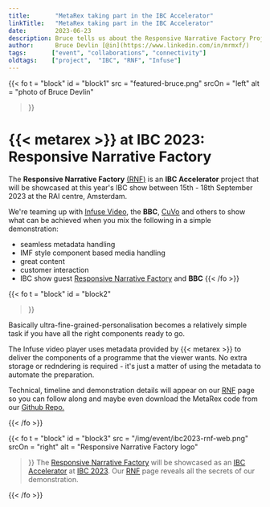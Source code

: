 ```yaml
---
title:       "MetaRex taking part in the IBC Accelerator"
linkTitle:   "MetaRex taking part in the IBC Accelerator"
date:        2023-06-23
description: Bruce tells us about the Responsive Narrative Factory Project for IBC 2023.
author:      Bruce Devlin [@in](https://www.linkedin.com/in/mrmxf/)
tags:       ["event", "collaborations", "connectivity"] 
oldtags:    ["project",  "IBC", "RNF", "Infuse"]
---
```


<!-- ####################################################################### -->
{{< fo t = "block"
  id       = "block1"
  src      = "featured-bruce.png"
  srcOn    = "left"
  alt = "photo of Bruce Devlin"
>}}
# {{< metarex >}} at IBC 2023: Responsive Narrative Factory

The **Responsive Narrative Factory** [(RNF)] is an **IBC Accelerator** project that will be showcased at this year's IBC show between 15th - 18th September 2023 at the RAI centre, Amsterdam.

We're teaming up with [Infuse Video], the **BBC**, [CuVo] and others to show what can be achieved when you mix the following in a simple demonstration:

* seamless metadata handling
* IMF style component based media handling
* great content
* customer interaction
* IBC show guest [Responsive Narrative Factory] and **BBC**
{{< /fo >}}
<!-- ####################################################################### -->
{{< fo t = "block"
    id   = "block2"
>}}

Basically ultra-fine-grained-personalisation becomes a relatively simple
task if you have all the right components ready to go.

The Infuse video player uses metadata provided by {{< metarex >}} to deliver the
components of a programme that the viewer wants. No extra storage or redndering
is required - it's just a matter of using the metadata to automate the
preparation.

Technical, timeline and demonstration details will appear on our [RNF] page so
you can follow along and maybe even download the MetaRex code from our [Github Repo.]


{{< /fo >}}
<!-- ####################################################################### -->
{{< fo t = "block"
  id       = "block3"
  src      = "/img/event/ibc2023-rnf-web.png"
  srcOn    = "right"
  alt = "Responsive Narrative Factory logo"
>}}
The [Responsive Narrative Factory] will be showcased as an [IBC Accelerator] at
[IBC 2023]. Our [RNF] page reveals all the secrets of our demonstration.


[github]:           https://github.com/metarex-media
[IBC]:              https://show.ibc.org/
[Infuse Video]:     https://www.infuse.video/
[CuVo]:             https://cuvo.ai/cuvo-to-showcase-innovations-at-ibc2023-conference/#:~:text=The%20Accelerator%20Program%20is%20an,test%20and%20refine%20groundbreaking%20concepts
[MPTS2023]:        /blog/2023/05/04/2023-05-04-metarex-mpts-2023-may-mega-update/
[(RNF)]:           /project/Archive/IBC2023/_index.md
[RNF]:           /project/Archive/IBC2023/_index.md
[IBC Accelerator]:  https://show.ibc.org/accelerator-media-innovation-programme
[Github Repo.]:     https://github.com/metarex-media
[Responsive Narrative Factory]:  https://show.ibc.org/accelerator-media-innovation-programme/accelerator-project-responsive-narrative-factory
[IBC 2023]:        https://show.ibc.org/
{{< /fo >}}